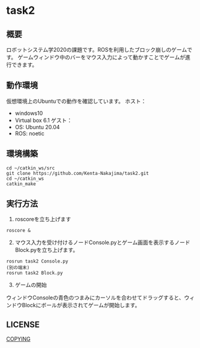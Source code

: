 # task2

## 概要
ロボットシステム学2020の課題です。ROSを利用したブロック崩しのゲームです。
ゲームウィンドウ中のバーをマウス入力によって動かすことでゲームが進行できます。

## 動作環境
仮想環境上のUbuntuでの動作を確認しています。
ホスト：
- windows10
- Virtual box 6.1
ゲスト：
- OS: Ubuntu 20.04
- ROS: noetic

## 環境構築
```
cd ~/catkin_ws/src
git clone https://github.com/Kenta-Nakajima/task2.git
cd ~/catkin_ws
catkin_make
```

## 実行方法
1. roscoreを立ち上げます
```
roscore &
```

2. マウス入力を受け付けるノードConsole.pyとゲーム画面を表示するノードBlock.pyを立ち上げます。
```
rosrun task2 Console.py
(別の端末)
rosrun task2 Block.py
```

3. ゲームの開始

ウィンドウConsoleの青色のつまみにカーソルを合わせてドラッグすると、ウィンドウBlockにボールが表示されてゲームが開始します。

## LICENSE
[COPYING](https://github.com/Kenta-Nakajima/task2/blob/main/COPYING)

